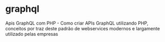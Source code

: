 # graphql
Apis GraphQL com PHP - Como criar APIs GraphQL utilizando PHP, conceitos por traz deste padrão de webservices modernos e largamente utilizado pelas empresas
